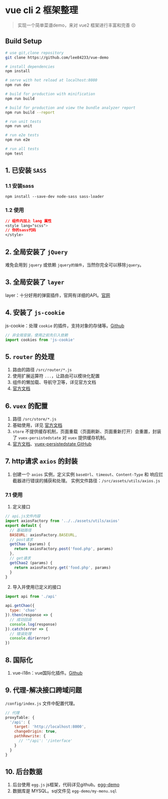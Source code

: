 # vue cli 2 框架整理

> 实现一个简单菜谱demo，来对 vue2 框架进行丰富和完善 :persevere:

## Build Setup

``` bash
# use git,clone repository
git clone https://github.com/lee84233/vue-demo

# install dependencies
npm install

# serve with hot reload at localhost:8080
npm run dev

# build for production with minification
npm run build

# build for production and view the bundle analyzer report
npm run build --report

# run unit tests
npm run unit

# run e2e tests
npm run e2e

# run all tests
npm test
```

## 1. 已安装 `SASS`

### 1.1 安装sass
`npm install --save-dev node-sass sass-loader`

### 1.2 使用
```css
// 组件内加上 lang 属性
<style lang="scss">
// 你的sass代码
</style>
```

## 2. 全局安装了 `jQuery`
难免会用到 `jquery` 或依赖 `jquery的插件`，当然你完全可以移除`jquery`。

## 3. 全局安装了 `layer`
layer：十分好用的弹窗插件，官网有详细的API。[官网](http://layer.layui.com/)

## 4. 安装了 `js-cookie`
js-cookie：处理 `cookie` 的插件，支持对象的存储等。[Github](https://github.com/js-cookie/js-cookie)    
```javascript
// 非全局安装，使用之前先引入依赖
import cookies from 'js-cookie'
```

## 5. `router` 的处理
1. 路由的路径 `/src/router/*.js`
2. 使用扩展运算符 `...`，让路由可以模块化配置
3. 组件的懒加载、导航守卫等，详见官方文档
4. [官方文档](https://router.vuejs.org/zh-cn/)

## 6. `vuex` 的配置
1. 路径 `/src/store/*.js`
2. 基础使用，详见 [官方文档](https://vuex.vuejs.org/zh-cn/)
3. `store` 不提供缓存机制，页面重载（页面刷新、页面重新打开）会重置，封装了 `vuex-persistedstate` 对 `vuex` 提供缓存机制。
4. [官方文档](https://vuex.vuejs.org/zh-cn/)、[vuex-persistedstate GitHub](https://github.com/robinvdvleuten/vuex-persistedstate)

## 7. http请求 `axios` 的封装
1. 创建一个 `axios` 实例，定义实例 `baseUrl`、`timeout`、`Content-Type` 和 响应拦截器进行错误的捕获和处理。
实例文件路径：`/src/assets/utils/axios.js`

### 7.1 使用

1. 定义接口
```javascript
// api.js文件内容
import axiosFactory from '../../assets/utils/axios'
export default {
  // 基础路径
  BASEURL: axiosFactory.BASEURL,
  // post请求
  getChao (params) {
    return axiosFactory.post('food.php', params)
  },
  // get请求
  getChao2 (params) {
    return axiosFactory.get('food.php', params)
  }
}
```

2. 导入并使用已定义的接口

```javascript
import api from './api'

api.getChao({
  type: 'chao'
}).then(response => {
  // 成功回调
  console.log(response)
}).catch(error => {
  // 错误处理
  console.dir(error)
})

```

## 8. 国际化
1. vue-i18n：vue国际化插件。[Github](https://github.com/kazupon/vue-i18n)

## 9. 代理-解决接口跨域问题
`/config/index.js` 文件中配置代理。
```javascript
// 代理
proxyTable: {
  '/api': {
    target: 'http://localhost:8000',
    changeOrigin: true,
    pathRewrite: {
      // '^/api': '/interface'
    }
  }
}
```

## 10. 后台数据

1. 后台使用 `egg.js` js框架，代码详见github。[egg-demo](https://github.com/lee84233/egg-demo)
2. 数据库是 MYSQL。sql文件见 `egg-demo/my-menu.sql`
